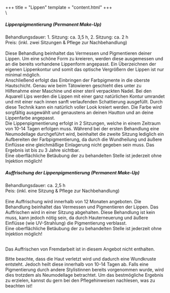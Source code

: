 +++
title = "Lippen"
template = "content.html"
+++
\
\
<div class="p-5">
<h5 class="font-bold">Lippenpigmentierung (Permanent Make-Up)</h5>
Behandlungsdauer: 1. Sitzung: ca. 3,5 h, 2. Sitzung: ca. 2 h<br/>
Preis: (inkl. zwei Sitzungen & Pflege zur Nachbehandlung)<br/>
<br/>
Diese Behandlung beinhaltet das Vermessen und Pigmentieren deiner Lippen. Um eine schöne Form zu kreieren, werden diese ausgemessen und an die bereits vorhandene Lippenform angepasst. Ein Überzeichnen der eigenen Lippenkontur und somit das optische Vergrößern der Lippen ist nur minimal möglich.<br/>
Anschließend erfolgt das Einbringen der Farbpigmente in die oberste Hautschicht. Genau wie beim Tätowieren geschieht dies unter zu Hilfenahme einer Maschine und einer steril verpackten Nadel. Bei den Aquarell Lips werden die Lippen mit einer ganz natürlichen Kontur umrandet und mit einer nach innen sanft verlaufenden Schattierung ausgefüllt. Durch diese Technik kann ein natürlich voller Look kreiert werden. Die Farbe wird sorgfältig ausgewählt und genaustens an deinen Hautton und an deine Lippenfarbe angepasst.<br/>
Die Lippenpigmentierung erfolgt in 2 Sitzungen, welche in einem Zeitraum von 10-14 Tagen erfolgen muss. Während bei der ersten Behandlung eine Neumodellage durchgeführt wird, beinhaltet die zweite Sitzung lediglich ein Aufbereiten der Farbpigmentierung, da durch die Wundheilung und äußere Einflüsse eine gleichmäßige Einlagerung nicht gegeben sein muss. Das Ergebnis ist bis zu 3 Jahre sichtbar.<br/>
Eine oberflächliche Betäubung der zu behandelten Stelle ist jederzeit ohne Injektion möglich!
</div>

<div class="bg-price3 flex flex-col md:flex-row relative text-white">
    <div class="relative md:w-1/5">
        <img class="w-full" src="/img/lippen.jpg" alt="">
    </div>
    <div class="flex-1 justify-between p-4 leading-normal">
        <h5 class="font-bold">Auffrischung der Lippenpigmentierung (Permanent Make-Up)</h5>
        Behandlungsdauer: ca. 2,5 h<br/>
        Peis: (inkl. eine Sitzung & Pflege zur Nachbehandlung)<br/>
        <br/>
        Eine Auffrischung wird innerhalb von 12 Monaten angeboten. Die Behandlung beinhaltet das Vermessen und Pigmentieren der Lippen. Das Auffrischen wird in einer Sitzung abgehalten. Diese Behandlung ist kein muss, kann jedoch nötig sein, da durch Hauterneuerung und äußere Einflüsse (wie UV-Strahlung) die Pigmentierung verblasst.<br/>
        Eine oberflächliche Betäubung der zu behandelten Stelle ist jederzeit ohne Injektion möglich!<br/>
        <br/>
     <p class="italic">Das Auffrischen von Fremdarbeit ist in diesem Angebot nicht enthalten.</p>   
    </div>
</div>

<div class="p-5 italic">
Bitte beachte, dass die Haut verletzt wird und dadurch eine Wundkruste entsteht. Jedoch heilt diese innerhalb von 10-14 Tagen ab. Falls eine Pigmentierung durch andere Stylistinnen bereits vorgenommen wurde, wird dies trotzdem als Neumodellage betrachtet. Um das bestmögliche Ergebnis zu erzielen, kannst du gern bei den Pflegehinweisen nachlesen, was zu beachten ist!
</div>
